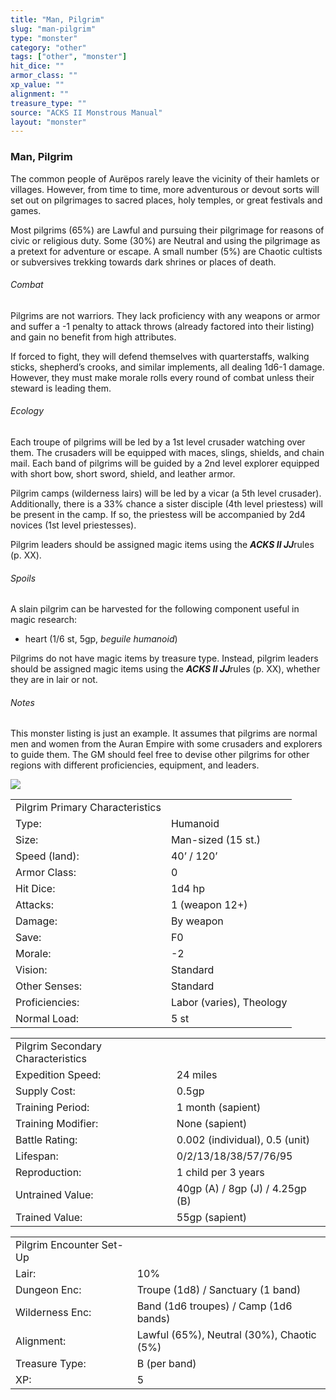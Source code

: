 ```yaml
---
title: "Man, Pilgrim"
slug: "man-pilgrim"
type: "monster"
category: "other"
tags: ["other", "monster"]
hit_dice: ""
armor_class: ""
xp_value: ""
alignment: ""
treasure_type: ""
source: "ACKS II Monstrous Manual"
layout: "monster"
---
```


### Man, Pilgrim

The common people of Aurëpos rarely leave the vicinity of their hamlets or villages. However, from
time to time, more adventurous or devout sorts will set out on pilgrimages to sacred places, holy
temples, or great festivals and games.

Most pilgrims (65%) are Lawful and pursuing their pilgrimage for reasons of civic or religious
duty. Some (30%) are Neutral and using the pilgrimage as a pretext for adventure or escape. A small
number (5%) are Chaotic cultists or subversives trekking towards dark shrines or places of death.

###### Combat

Pilgrims are not warriors. They lack proficiency with any weapons or armor and suffer a -1 penalty
to attack throws (already factored into their listing) and gain no benefit from high attributes.

If forced to fight, they will defend themselves with quarterstaffs, walking sticks, shepherd’s
crooks, and similar implements, all dealing 1d6-1 damage. However, they must make morale rolls every
round of combat unless their steward is leading them.

###### Ecology

Each troupe of pilgrims will be led by a 1st level crusader watching over them. The crusaders will
be equipped with maces, slings, shields, and chain mail. Each band of pilgrims will be guided by a
2nd level explorer equipped with short bow, short sword, shield, and leather armor.

Pilgrim camps (wilderness lairs) will be led by a vicar (a 5th level crusader). Additionally, there
is a 33% chance a sister disciple (4th level priestess) will be present in the camp. If so, the
priestess will be accompanied by 2d4 novices (1st level priestesses).

Pilgrim leaders should be assigned magic items using the ***ACKS II JJ***rules (p. XX).

###### Spoils

A slain pilgrim can be harvested for the following component useful in magic research:

* heart (1/6 st, 5gp, *beguile humanoid*)

Pilgrims do not have magic items by treasure type. Instead, pilgrim leaders should be assigned
magic items using the ***ACKS II JJ***rules (p. XX), whether they are in lair or not.

###### Notes

This monster listing is just an example. It assumes that pilgrims are normal men and women from the
Auran Empire with some crusaders and explorers to guide them. The GM should feel free to devise
other pilgrims for other regions with different proficiencies, equipment, and leaders.

![](data:image/png;base64...)

|  |  |
| --- | --- |
| Pilgrim Primary Characteristics | |
| Type: | Humanoid |
| Size: | Man-sized (15 st.) |
| Speed (land): | 40’ / 120’ |
| Armor Class: | 0 |
| Hit Dice: | 1d4 hp |
| Attacks: | 1 (weapon 12+) |
| Damage: | By weapon |
| Save: | F0 |
| Morale: | -2 |
| Vision: | Standard |
| Other Senses: | Standard |
| Proficiencies: | Labor (varies), Theology |
| Normal Load: | 5 st |

|  |  |
| --- | --- |
| Pilgrim Secondary Characteristics | |
| Expedition Speed: | 24 miles |
| Supply Cost: | 0.5gp |
| Training Period: | 1 month (sapient) |
| Training Modifier: | None (sapient) |
| Battle Rating: | 0.002 (individual), 0.5 (unit) |
| Lifespan: | 0/2/13/18/38/57/76/95 |
| Reproduction: | 1 child per 3 years |
| Untrained Value: | 40gp (A) / 8gp (J) / 4.25gp (B) |
| Trained Value: | 55gp (sapient) |

|  |  |
| --- | --- |
| Pilgrim Encounter Set-Up | |
| Lair: | 10% |
| Dungeon Enc: | Troupe (1d8) / Sanctuary (1 band) |
| Wilderness Enc: | Band (1d6 troupes) /  Camp (1d6 bands) |
| Alignment: | Lawful (65%), Neutral (30%), Chaotic (5%) |
| Treasure Type: | B (per band) |
| XP: | 5 |
